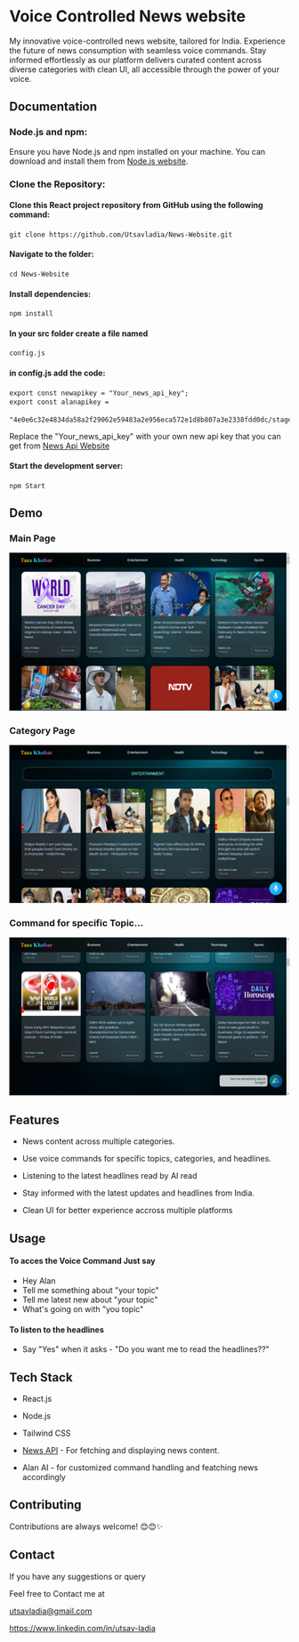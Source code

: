 
# Voice Controlled News website

My innovative voice-controlled news website, tailored for India. Experience the future of news consumption with seamless voice commands. 
Stay informed effortlessly as our platform delivers curated content across diverse categories with clean UI, all accessible through the power of your voice.


## Documentation

### Node.js and npm:

Ensure you have Node.js and npm installed on your machine. You can download and install them from [Node.js website](https://nodejs.org/en).

### Clone the Repository:
#### Clone this React project repository from GitHub using the following command:
```
git clone https://github.com/Utsavladia/News-Website.git

```
#### Navigate to the folder:
```
cd News-Website
```
#### Install dependencies:
```
npm install
```
#### In your src folder create a file named 
```
config.js
```
#### in config.js add the code:
```
export const newapikey = "Your_news_api_key";
export const alanapikey =
  "4e0e6c32e4834da58a2f29062e59483a2e956eca572e1d8b807a3e2338fdd0dc/stage";

```
Replace the "Your_news_api_key" with your own new api key that you can get from [News Api Website](https://newsapi.org/)

#### Start the development server:
```
npm Start
```





## Demo
### Main Page

![Main Page](src/Asset/main_page.png)


### Category Page

![Category section](src/Asset/categories.png)


### Command for specific Topic...

![Command for specific Topic](src/Asset/command.png)


## Features

- News content across multiple categories.
- Use voice commands for specific topics, categories, and headlines.

- Listening to the latest headlines read by AI read
- Stay informed with the latest updates and headlines from India.

- Clean UI for better experience accross multiple platforms

## Usage


#### To acces the Voice Command Just say
- Hey Alan
- Tell me something about "your topic"
- Tell me latest new about "your topic"
- What's going on with "you topic"

#### To listen to the headlines
- Say "Yes" when it asks - "Do you want me to read the headlines??"




## Tech Stack

- React.js
- Node.js
- Tailwind CSS
- [News API](https://newsapi.org/) - For fetching and displaying news content.

- Alan AI - for customized command handling and featching news accordingly




## Contributing

Contributions are always welcome! 😊😊✨




## Contact

If you have any suggestions or query

Feel free to Contact me at

utsavladia@gmail.com

https://www.linkedin.com/in/utsav-ladia


